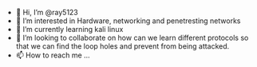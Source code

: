 - 👋 Hi, I’m @ray5123
- 👀 I’m interested in Hardware, networking and penetresting networks
- 🌱 I’m currently learning kali linux 
- 💞️ I’m looking to collaborate on how can we learn different protocols so that we can find the loop holes and prevent from being attacked.
- 📫 How to reach me ...

<!---
ray5123/ray5123 is a ✨ special ✨ repository because its `README.md` (this file) appears on your GitHub profile.
You can click the Preview link to take a look at your changes.
--->
